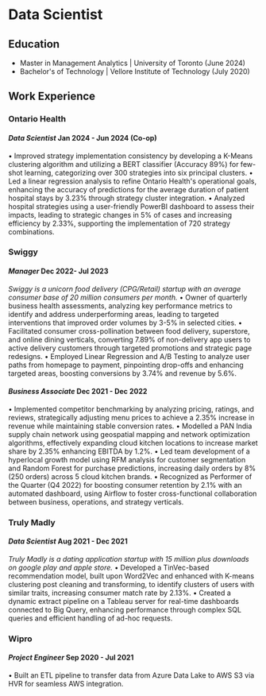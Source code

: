 # Data Scientist

## Education
- Master in Management Analytics | University of Toronto (June 2024)
- Bachelor's of Technology | Vellore Institute of Technology (July 2020)

## Work Experience

### Ontario Health
#### *Data Scientist* Jan 2024 - Jun 2024 (Co-op)
•	Improved strategy implementation consistency by developing a K-Means clustering algorithm and utilizing a BERT classifier (Accuracy 89%) for few-shot learning, categorizing over 300 strategies into six principal clusters.
•	Led a linear regression analysis to refine Ontario Health's operational goals, enhancing the accuracy of predictions for the average duration of patient hospital stays by 3.23% through strategy cluster integration.
•	Analyzed hospital strategies using a user-friendly PowerBI dashboard to assess their impacts, leading to strategic changes in 5% of cases and increasing efficiency by 2.33%, supporting the implementation of 720 strategy combinations.

### Swiggy
#### *Manager* Dec 2022- Jul 2023 
_Swiggy is a unicorn food delivery (CPG/Retail) startup with an average consumer base of 20 million consumers per month._
•	Owner of quarterly business health assessments, analyzing key performance metrics to identify and address underperforming areas, leading to targeted interventions that improved order volumes by 3-5% in selected cities.
•	Facilitated consumer cross-pollination between food delivery, superstore, and online dining verticals, converting 7.89% of non-delivery app users to active delivery customers through targeted promotions and strategic page redesigns.
•	Employed Linear Regression and A/B Testing to analyze user paths from homepage to payment, pinpointing drop-offs and enhancing targeted areas, boosting conversions by 3.74% and revenue by 5.6%.

#### *Business Associate* Dec 2021 - Dec 2022
•	Implemented competitor benchmarking by analyzing pricing, ratings, and reviews, strategically adjusting menu prices to achieve a 2.35% increase in revenue while maintaining stable conversion rates.
•	Modelled a PAN India supply chain network using geospatial mapping and network optimization algorithms, effectively expanding cloud kitchen locations to increase market share by 2.35% enhancing EBITDA by 1.2%.
•	Led team development of a hyperlocal growth model using RFM analysis for customer segmentation and Random Forest for purchase predictions, increasing daily orders by 8% (250 orders) across 5 cloud kitchen brands.
•	Recognized as Performer of the Quarter (Q4 2022) for boosting consumer retention by 2.1% with an automated dashboard, using Airflow to foster cross-functional collaboration between business, operations, and strategy verticals.

### Truly Madly
#### *Data Scientist* Aug 2021 - Dec 2021 
_Truly Madly is a dating application startup with 15 million plus downloads on google play and apple store._
•	Developed a TinVec-based recommendation model, built upon Word2Vec and enhanced with K-means clustering post cleaning and transforming, to identify clusters of users with similar traits, increasing consumer match rate by 2.13%.
•	Created a dynamic extract pipeline on a Tableau server for real-time dashboards connected to Big Query, enhancing performance through complex SQL queries and efficient handling of ad-hoc requests.

### Wipro
#### *Project Engineer* Sep 2020 - Jul 2021 
•	Built an ETL pipeline to transfer data from Azure Data Lake to AWS S3 via HVR for seamless AWS integration.
